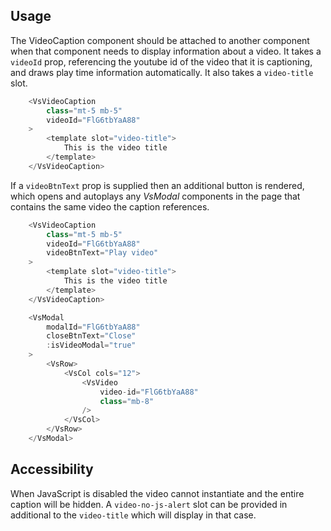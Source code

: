 ## Usage

The VideoCaption component should be attached to another component when that component needs to
display information about a video. It takes a `videoId` prop, referencing the youtube id of the
video that it is captioning, and draws play time information automatically. It also takes a
`video-title` slot.

```js
    <VsVideoCaption
        class="mt-5 mb-5"
        videoId="FlG6tbYaA88"
    >
        <template slot="video-title">
            This is the video title
        </template>
    </VsVideoCaption>
```

If a `videoBtnText` prop is supplied then an additional button is rendered, which opens and
autoplays any *VsModal* components in the page that contains the same video the caption references.

```js
    <VsVideoCaption
        class="mt-5 mb-5"
        videoId="FlG6tbYaA88"
        videoBtnText="Play video"
    >
        <template slot="video-title">
            This is the video title
        </template>
    </VsVideoCaption>

    <VsModal
        modalId="FlG6tbYaA88"
        closeBtnText="Close"
        :isVideoModal="true"
    >
        <VsRow>
            <VsCol cols="12">
                <VsVideo
                    video-id="FlG6tbYaA88"
                    class="mb-8"
                />
            </VsCol>
        </VsRow>
    </VsModal>
```

## Accessibility

When JavaScript is disabled the video cannot instantiate and the entire caption will be hidden. A
`video-no-js-alert` slot can be provided in additional to the `video-title` which will display in
that case. 
